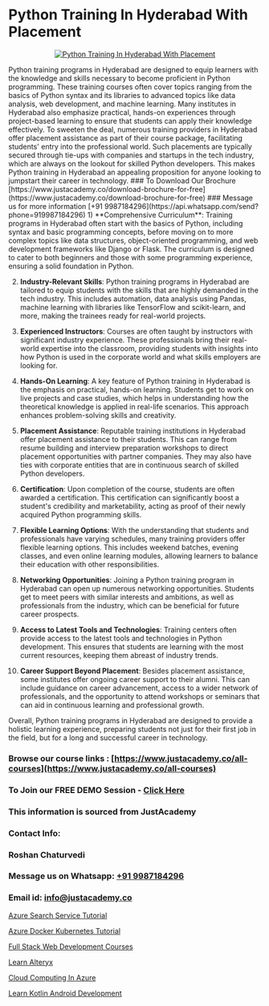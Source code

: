 # Python Training In Hyderabad With Placement

<p align="center">
  <a href="https://justacademy.co/course-detail/python-training">
    <img src="https://justacademy.co/storage2/course_image/1709713400_course_image.webp" alt="Python Training In Hyderabad With Placement">
  </a>
</p>
Python training programs in Hyderabad are designed to equip learners with the knowledge and skills necessary to become proficient in Python programming. These training courses often cover topics ranging from the basics of Python syntax and its libraries to advanced topics like data analysis, web development, and machine learning. Many institutes in Hyderabad also emphasize practical, hands-on experiences through project-based learning to ensure that students can apply their knowledge effectively. To sweeten the deal, numerous training providers in Hyderabad offer placement assistance as part of their course package, facilitating students' entry into the professional world. Such placements are typically secured through tie-ups with companies and startups in the tech industry, which are always on the lookout for skilled Python developers. This makes Python training in Hyderabad an appealing proposition for anyone looking to jumpstart their career in technology.
### To Download Our Brochure [https://www.justacademy.co/download-brochure-for-free](https://www.justacademy.co/download-brochure-for-free)
### Message us for more information [+91 9987184296](https://api.whatsapp.com/send?phone=919987184296)
1) **Comprehensive Curriculum**: Training programs in Hyderabad often start with the basics of Python, including syntax and basic programming concepts, before moving on to more complex topics like data structures, object-oriented programming, and web development frameworks like Django or Flask. The curriculum is designed to cater to both beginners and those with some programming experience, ensuring a solid foundation in Python.

2) **Industry-Relevant Skills**: Python training programs in Hyderabad are tailored to equip students with the skills that are highly demanded in the tech industry. This includes automation, data analysis using Pandas, machine learning with libraries like TensorFlow and scikit-learn, and more, making the trainees ready for real-world projects.

3) **Experienced Instructors**: Courses are often taught by instructors with significant industry experience. These professionals bring their real-world expertise into the classroom, providing students with insights into how Python is used in the corporate world and what skills employers are looking for.

4) **Hands-On Learning**: A key feature of Python training in Hyderabad is the emphasis on practical, hands-on learning. Students get to work on live projects and case studies, which helps in understanding how the theoretical knowledge is applied in real-life scenarios. This approach enhances problem-solving skills and creativity.

5) **Placement Assistance**: Reputable training institutions in Hyderabad offer placement assistance to their students. This can range from resume building and interview preparation workshops to direct placement opportunities with partner companies. They may also have ties with corporate entities that are in continuous search of skilled Python developers.

6) **Certification**: Upon completion of the course, students are often awarded a certification. This certification can significantly boost a student's credibility and marketability, acting as proof of their newly acquired Python programming skills.

7) **Flexible Learning Options**: With the understanding that students and professionals have varying schedules, many training providers offer flexible learning options. This includes weekend batches, evening classes, and even online learning modules, allowing learners to balance their education with other responsibilities.

8) **Networking Opportunities**: Joining a Python training program in Hyderabad can open up numerous networking opportunities. Students get to meet peers with similar interests and ambitions, as well as professionals from the industry, which can be beneficial for future career prospects.

9) **Access to Latest Tools and Technologies**: Training centers often provide access to the latest tools and technologies in Python development. This ensures that students are learning with the most current resources, keeping them abreast of industry trends.

10) **Career Support Beyond Placement**: Besides placement assistance, some institutes offer ongoing career support to their alumni. This can include guidance on career advancement, access to a wider network of professionals, and the opportunity to attend workshops or seminars that can aid in continuous learning and professional growth.

Overall, Python training programs in Hyderabad are designed to provide a holistic learning experience, preparing students not just for their first job in the field, but for a long and successful career in technology.

### Browse our course links : [https://www.justacademy.co/all-courses](https://www.justacademy.co/all-courses) 
### To Join our FREE DEMO Session - [Click Here](https://www.justacademy.co/register-for-course-demo)


### This information is sourced from JustAcademy
### Contact Info:
### Roshan Chaturvedi
### Message us on Whatsapp: [+91 9987184296](https://api.whatsapp.com/send?phone=919987184296)
### Email id: [info@justacademy.co](mailto:info@justacademy.co)
                
[Azure Search Service Tutorial](https://www.linkedin.com/pulse/azure-search-service-tutorial-justacademy-bay-area-32epe?trackingId=%2FqCIkkMgbdnAXeCFS6ptVg%3D%3D&lipi=urn%3Ali%3Apage%3Ad_flagship3_company_admin%3BVfd8WVt8TwCvR4GLG%2BU4Hg%3D%3D)

[Azure Docker Kubernetes Tutorial](https://www.linkedin.com/pulse/azure-docker-kubernetes-tutorial-justacademy-cupertino-6ehse?trackingId=byMPpHdi%2BrdIcLe8mHAFiQ%3D%3D&lipi=urn%3Ali%3Apage%3Aorganization_admin_admin_feed_index%3B0f5088f0-e451-4206-ba9c-f99837906015)

[Full Stack Web Development Courses](https://medium.com/@ranepooja/full-stack-web-development-courses-b2883da34ee4)

[Learn Alteryx](https://medium.com/@namusn/learn-alteryx-649e26718485)

[Cloud Computing In Azure](https://justacademyin.github.io/justacademy/cloud-computing-in-azure)

[Learn Kotlin Android Development](https://justacademyin.github.io/justacademy/learn-kotlin-android-development)

